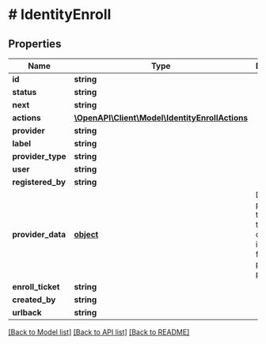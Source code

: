 # # IdentityEnroll

## Properties

Name | Type | Description | Notes
------------ | ------------- | ------------- | -------------
**id** | **string** |  | [optional] 
**status** | **string** |  | [optional] 
**next** | **string** |  | [optional] 
**actions** | [**\OpenAPI\Client\Model\IdentityEnrollActions**](IdentityEnrollActions.md) |  | [optional] 
**provider** | **string** |  | [optional] 
**label** | **string** |  | [optional] 
**provider_type** | **string** |  | [optional] 
**user** | **string** |  | [optional] 
**registered_by** | **string** |  | [optional] 
**provider_data** | [**object**](.md) | Data of the provider that issued the certificate, it is variable from to provider to provider | [optional] 
**enroll_ticket** | **string** |  | [optional] 
**created_by** | **string** |  | [optional] 
**urlback** | **string** |  | [optional] 

[[Back to Model list]](../../README.md#documentation-for-models) [[Back to API list]](../../README.md#documentation-for-api-endpoints) [[Back to README]](../../README.md)


